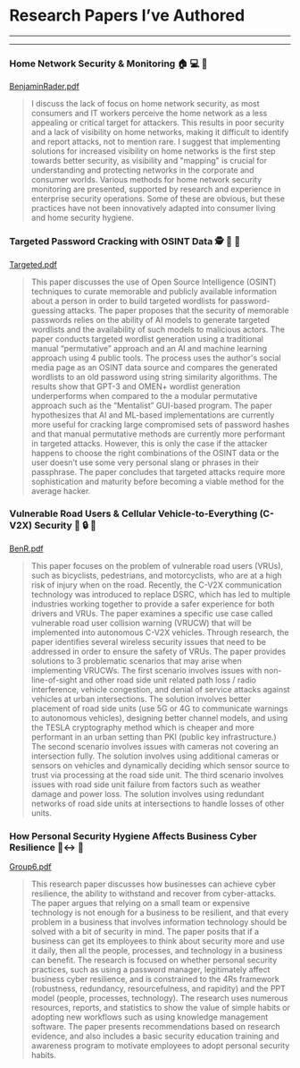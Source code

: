 # Research Papers I’ve Authored

---

---

### Home Network Security & Monitoring 🏠 💻 📶

[BenjaminRader.pdf](Research%20Papers%20I%E2%80%99ve%20Authored/BenjaminRader.pdf)

> I discuss the lack of focus on home network security, as most consumers and IT workers perceive the home network as a less appealing or critical target for attackers. This results in poor security and a lack of visibility on home networks, making it difficult to identify and report attacks, not to mention rare. I suggest that implementing solutions for increased visibility on home networks is the first step towards better security, as visibility and "mapping" is crucial for understanding and protecting networks in the corporate and consumer worlds. Various methods for home network security monitoring are presented, supported by research and experience in enterprise security operations. Some of these are obvious, but these practices have not been innovatively adapted into consumer living and home security hygiene.
> 

### Targeted Password Cracking with OSINT Data 🕵️ 🔑 🎯

[Targeted.pdf](Research%20Papers%20I%E2%80%99ve%20Authored/Targeted.pdf)

> This paper discusses the use of Open Source Intelligence (OSINT) techniques to curate memorable and publicly available information about a person in order to build targeted wordlists for password-guessing attacks. The paper proposes that the security of memorable passwords relies on the ability of AI models to generate targeted wordlists and the availability of such models to malicious actors. The paper conducts targeted wordlist generation using a traditional manual “permutative” approach and an AI and machine learning approach using 4 public tools. The process uses the author's social media page as an OSINT data source and compares the generated wordlists to an old password using string similarity algorithms. The results show that GPT-3 and OMEN+ wordlist generation underperforms when compared to the a modular permutative approach such as the “Mentalist” GUI-based program. The paper hypothesizes that AI and ML-based implementations are currently more useful for cracking large compromised sets of password hashes and that manual permutative methods are currently more performant in targeted attacks. However, this is only the case if the attacker happens to choose the right combinations of the OSINT data or the user doesn’t use some very personal slang or phrases in their passphrase. The paper concludes that targeted attacks require more sophistication and maturity before becoming a viable method for the average hacker.
> 

### Vulnerable Road Users & Cellular Vehicle-to-Everything (C-V2X) Security 🚗 🔒 🤨

[BenR.pdf](Research%20Papers%20I%E2%80%99ve%20Authored/BenR.pdf)

> This paper focuses on the problem of vulnerable road users (VRUs), such as bicyclists, pedestrians, and motorcyclists, who are at a high risk of injury when on the road. Recently, the C-V2X communication technology was introduced to replace DSRC, which has led to multiple industries working together to provide a safer experience for both drivers and VRUs. The paper examines a specific use case called vulnerable road user collision warning (VRUCW) that will be implemented into autonomous C-V2X vehicles. Through research, the paper identifies several wireless security issues that need to be addressed in order to ensure the safety of VRUs. The paper provides solutions to 3 problematic scenarios that may arise when implementing VRUCWs. The first scenario involves issues with non-line-of-sight and other road side unit related path loss / radio interference, vehicle congestion, and denial of service attacks against vehicles at urban intersections. The solution involves better placement of road side units (use 5G or 4G to communicate warnings to autonomous vehicles), designing better channel models, and using the TESLA cryptography method which is cheaper and more performant in an urban setting than PKI (public key infrastructure.) The second scenario involves issues with cameras not covering an intersection fully. The solution involves using additional cameras or sensors on vehicles and dynamically deciding which sensor source to trust via processing at the road side unit. The third scenario involves issues with road side unit failure from factors such as weather damage and power loss. The solution involves using redundant networks of road side units at intersections to handle losses of other units.
> 

### How Personal Security Hygiene Affects Business Cyber Resilience 👤↔ 🏢

[Group6.pdf](Research%20Papers%20I%E2%80%99ve%20Authored/Group6.pdf)

> This research paper discusses how businesses can achieve cyber resilience, the ability to withstand and recover from cyber-attacks. The paper argues that relying on a small team or expensive technology is not enough for a business to be resilient, and that every problem in a business that involves information technology should be solved with a bit of security in mind. The paper posits that if a business can get its employees to think about security more and use it daily, then all the people, processes, and technology in a business can benefit. The research is focused on whether personal security practices, such as using a password manager, legitimately affect business cyber resilience, and is constrained to the 4Rs framework (robustness, redundancy, resourcefulness, and rapidity) and the PPT model (people, processes, technology). The research uses numerous resources, reports, and statistics to show the value of simple habits or adopting new workflows such as using knowledge management software. The paper presents recommendations based on research evidence, and also includes a basic security education training and awareness program to motivate employees to adopt personal security habits.
>